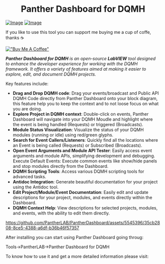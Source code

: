 <h1 style="text-align: center;">Panther Dashboard for DQMH</h1>

[![Image](https://www.vipm.io/package/pantherlab_lib_panther_dashboard/badge.svg?metric=installs)](https://www.vipm.io/package/pantherlab_lib_panther_dashboard/) [![Image](https://www.vipm.io/package/pantherlab_lib_panther_dashboard/badge.svg?metric=stars)](https://www.vipm.io/package/pantherlab_lib_panther_dashboard/)


If you like to use this tool you can support me buying me a cup of coffe, thanks ☕ 

[!["Buy Me A Coffee"](https://www.buymeacoffee.com/assets/img/custom_images/orange_img.png)](https://www.buymeacoffee.com/enoearias)

_**Panther Dashboard for DQMH** is an open-source **LabVIEW** tool designed to enhance the developer experience for working with the DQMH framework. It offers a variety of features aimed at making it easier to explore, edit, and document DQMH projects._

Key features include:

- **Drag and Drop DQMH code**: Drag your events/broadcast and Public API DQMH Code directly from Panther Dashboard onto your block diagram, this feature help you to keep the context and to not loose focus on what you are doing.
- **Explore Project in DQMH context**: Double-click on events, Panther Dashboard will navigate into your DQMH Moudle and highlight where the event is being handled (Requests) or triggered (Broadcasts).
- **Module Status Visualization**: Visualize the status of your DQMH modules (running or idle) using red/green glyphs.
- **Search for Event Callers/Listeners**: Quickly find all the locations where an Event is being called (Requests) or Subscribed (Broadcasts).
- **Open Event Arguments and Module API Tester**: Easily access event arguments and module APIs, simplifying development and debugging.
Execute Default Events: Execute common events like show/hide panels and stop modules directly from the Dashboard.
- **DQMH Scripting Tools**: Access various DQMH scripting tools for advanced tasks.
- **Antidoc Integration**: Generate beautiful documentation for your project using the Antidoc tool.
- **Edit Project/Module/Event Documentation**: Easily edit and update descriptions for your project, modules, and events directly within the Dashboard.
- **DQMH Context Help**: View descriptions for selected projects, modules, and events, with the ability to edit them directly.

  
https://github.com/PantherLAB/PantherDashboard/assets/5545396/35cb2808-8ce5-4388-a6df-b36b46f57357


After installing you can start using Panther Dashboard going throug:

Tools->PantherLAB->Panther Dashboard for DQMH


To know how to use it and get a more detailed information please visit:
 
 

 
